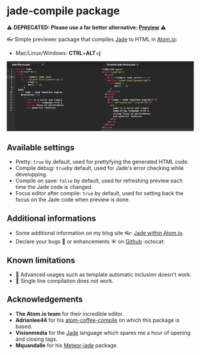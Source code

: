 # jade-compile package

:warning: **DEPRECATED: Please use a far better alternative: [Preview](https://atom.io/packages/preview)** :warning:

:eyeglasses: Simple previewer package that compiles [Jade](http://jade-lang.com/) to HTML in [Atom.io](https://atom.io):
* Mac/Linux/Windows: **CTRL**+**ALT**+**j**

![Jade previewer](https://raw.githubusercontent.com/PEM--/jade-compile/master/assets/capture.png)

## Available settings
* Pretty: `true` by default, used for prettyfying the generated HTML code.
* Compile debug: `true`by default, used for Jade's error checking while developping.
* Compile on save: `false` by default, used for refreshing preview each time the Jade code is changed.
* Focus editor after compile: `true` by default, used for setting back the focus on the Jade code when preview is done.

## Additional informations
* Some additional information on my blog site :eyeglasses:: [Jade within Atom.io](http://pem-musing.blogspot.fr/2014/07/jade-within-atomio-fasten-your-html-and.html).
* Declare your bugs :bug: or enhancements :sunny: on [Github](https://github.com/PEM--/jade-compile/issues?state=open) :octocat:

## Known limitations
* :bug: Advanced usages such as template automatic inclusion doesn't work.
* :bug: Single line compilation does not work.

## Acknowledgements
* **The Atom.io team** for their incredible editor.
* **Adrianlee44** for his [atom-coffee-compile](https://github.com/adrianlee44/atom-coffee-compile) on which this package is based.
* **Visionmedia** for the [Jade](https://github.com/visionmedia/jade) language which spares me a hour of opening and closing tags.
* **Mquandalle** for his [Meteor-jade](https://github.com/mquandalle/meteor-jade/) package.
